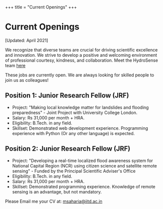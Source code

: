+++
title = "Current Openings"
+++
# Current Openings
[Updated: April 2021]

We recognize that diverse teams are crucial for driving scientific excellence and innovation. We strive to develop a positive and welcoming environment of professional courtesy, kindness, and collaboration. Meet the HydroSense team [here](../team)

These jobs are currently open. We are always looking for skilled people to join us as colleagues!

## Position 1: Junior Research Fellow (JRF) 

- Project: "Making local knowledge matter for landslides and flooding preparedness" - Joint Project with University College London.
- Salary: Rs 31,000 per month + HRA.
- Eligibility: B.Tech. in any field.  
- Skillset: Demonstrated web development experience. Programming experience with Python (Or any other language) is expected. 
 
## Position 2: Junior Research Fellow (JRF) 
- Project: "Developing a real-time localized flood awareness system for National Capital Region (NCR) using citizen science and satellite remote sensing" - Funded by the Principal Scientific Adviser's Office
- Eligibility: B.Tech. in any field.  
- Salary: Rs 31,000 per month + HRA.
- Skillset: Demonstrated programming experience. Knowledge of remote sensing is an advantage, but not mandatory. 


Please Email me your CV at: msaharia@iitd.ac.in
